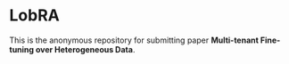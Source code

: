 # LobRA

This is the anonymous repository for submitting paper **Multi-tenant Fine-tuning over Heterogeneous Data**.